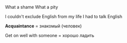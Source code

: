
What a shame 
What a pity 

I couldn't exclude English from my life
I had to talk English 

**Acquaintance** = знакомый (человек)

Get on well with someone = хорошо ладить